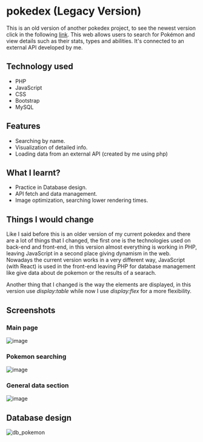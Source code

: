 # pokedex (Legacy Version)

This is an old version of another pokedex project, to see the newest version click in the following [link](https://github.com/JorgeAlcaldeG/pokedex-react).
This web allows users to search for Pokémon and view details such as their stats, types and abilities. It's connected to an external API developed by me.

## Technology used

- PHP
- JavaScript
- CSS
- Bootstrap
- MySQL

## Features

- Searching by name.
- Visualization of detailed info.
- Loading data from an external API (created by me using php)

## What I learnt?

- Practice in Database design.
- API fetch and data management.
- Image optimization, searching lower rendering times.

## Things I would change

Like I said before this is an older version of my current pokedex and there are a lot of things that I changed, the first one is the technologies used on back-end and front-end, in this version almost everything is working in PHP, leaving JavaScript in a second place giving dynamism in the web. Nowadays the current version works in a very different way, JavaScript (with React) is used in the front-end leaving PHP for database management like give data about de pokemon or the results of a searach.

Another thing that I changed is the way the elements are displayed, in this version use *display:table* while now I use *display:flex* for a more flexibility.

## Screenshots
### Main page
![image](https://github.com/user-attachments/assets/702089d2-4d37-4408-848d-3119955cd8d4)

### Pokemon searching
![image](https://github.com/user-attachments/assets/a4da3f67-2b9a-4573-a5f6-2b3df0322ee7)

### General data section
![image](https://github.com/user-attachments/assets/88836ac9-6da0-4b36-a4c6-76a4ea0c6cd6)

## Database design
![db_pokemon](https://github.com/user-attachments/assets/f2209381-6851-49de-a6b2-49b1b0da6c38)

